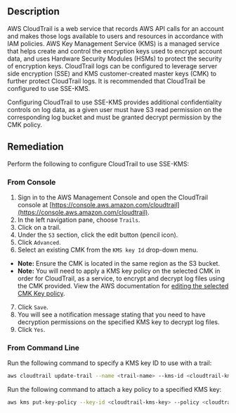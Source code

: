 ## Description

AWS CloudTrail is a web service that records AWS API calls for an account and makes those logs available to users and resources in accordance with IAM policies. AWS Key Management Service (KMS) is a managed service that helps create and control the encryption keys used to encrypt account data, and uses Hardware Security Modules (HSMs) to protect the security of encryption keys. CloudTrail logs can be configured to leverage server side encryption (SSE) and KMS customer-created master keys (CMK) to further protect CloudTrail logs. It is recommended that CloudTrail be configured to use SSE-KMS.

Configuring CloudTrail to use SSE-KMS provides additional confidentiality controls on log data, as a given user must have S3 read permission on the corresponding log bucket and must be granted decrypt permission by the CMK policy.

## Remediation

Perform the following to configure CloudTrail to use SSE-KMS:

### From Console

1. Sign in to the AWS Management Console and open the CloudTrail console at [https://console.aws.amazon.com/cloudtrail](https://console.aws.amazon.com/cloudtrail).
2. In the left navigation pane, choose `Trails`.
3. Click on a trail.
4. Under the `S3` section, click the edit button (pencil icon).
5. Click `Advanced`.
6. Select an existing CMK from the `KMS key Id` drop-down menu.
 - **Note:** Ensure the CMK is located in the same region as the S3 bucket.
 - **Note:** You will need to apply a KMS key policy on the selected CMK in order for CloudTrail, as a service, to encrypt and decrypt log files using the CMK provided. View the AWS documentation for [editing the selected CMK Key policy](https://docs.aws.amazon.com/awscloudtrail/latest/userguide/create-kms-key-policy-for-cloudtrail.html).
7. Click `Save`.
8. You will see a notification message stating that you need to have decryption permissions on the specified KMS key to decrypt log files.
9. Click `Yes`.

### From Command Line

Run the following command to specify a KMS key ID to use with a trail:

```bash
aws cloudtrail update-trail --name <trail-name> --kms-id <cloudtrail-kms-key>
```

Run the following command to attach a key policy to a specified KMS key:

```bash
aws kms put-key-policy --key-id <cloudtrail-kms-key> --policy <cloudtrail-kms-key-policy>
```
